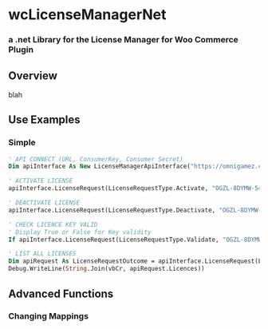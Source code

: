 # wcLicenseManagerNet

### a .net Library for the License Manager for Woo Commerce Plugin

## Overview
blah

## Use Examples
### Simple

```vb
' API CONNECT (URL, ConsumerKey, Consumer Secret)
Dim apiInterface As New LicenseManagerApiInterface("https://omnigamez.com", "ck_e267ba742205984464ccc9c566ae6f15fe949609", "cs_3d9e4eb833aabbdabbe694e3767f2ad5e75d89cc")

' ACTIVATE LICENSE
apiInterface.LicenseRequest(LicenseRequestType.Activate, "OGZL-8DYMW-54PWP-THT76-7DG1Z-S2XXE")

' DEACTIVATE LICENSE
apiInterface.LicenseRequest(LicenseRequestType.Deactivate, "OGZL-8DYMW-54PWP-THT76-7DG1Z-S2XXE")

' CHECK LICENCE KEY VALID
' Display True or False for Key validity
If apiInterface.LicenseRequest(LicenseRequestType.Validate, "OGZL-8DYMW-54PWP-THT76-7DG1Z-S2XXE").APIReturnedSuccess Then Debug.WriteLine("Valid")

' LIST ALL LICENSES
Dim apiRequest As LicenseRequestOutcome = apiInterface.LicenseRequest(LicenseRequestType.List)
Debug.WriteLine(String.Join(vbCr, apiRequest.Licences))
```


## Advanced Functions
### Changing Mappings
